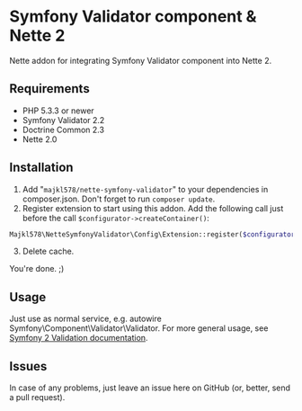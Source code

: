 # Symfony Validator component & Nette 2

Nette addon for integrating Symfony Validator component into Nette 2.


Requirements
------

- PHP 5.3.3 or newer
- Symfony Validator 2.2
- Doctrine Common 2.3
- Nette 2.0


Installation
------

1. Add "`majkl578/nette-symfony-validator`" to your dependencies in composer.json.
Don't forget to run `composer update`.
2. Register extension to start using this addon. Add the following call just before
the call `$configurator->createContainer()`:

```php
Majkl578\NetteSymfonyValidator\Config\Extension::register($configurator);
```

3. Delete cache.

You're done. ;)


Usage
------


Just use as normal service, e.g. autowire Symfony\Component\Validator\Validator.
For more general usage, see [Symfony 2 Validation documentation](http://symfony.com/doc/2.2/book/validation.html).


Issues
------

In case of any problems, just leave an issue here on GitHub (or, better, send a pull request).
